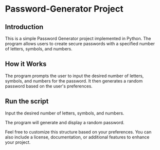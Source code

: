 # Password-Generator Project

## Introduction
This is a simple Password Generator project implemented in Python. The program allows users to create secure passwords with a specified number of letters, symbols, and numbers.

## How it Works
The program prompts the user to input the desired number of letters, symbols, and numbers for the password. It then generates a random password based on the user's preferences.

## Run the script 

Input the desired number of letters, symbols, and numbers.

The program will generate and display a random password.

Feel free to customize this structure based on your preferences. You can also include a license, documentation, or additional features to enhance your project.
